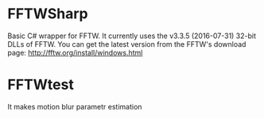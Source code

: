 FFTWSharp
===========

Basic C# wrapper for FFTW. It currently uses the v3.3.5 (2016-07-31) 32-bit DLLs of FFTW. You can get the latest version from the FFTW's download page: http://fftw.org/install/windows.html


FFTWtest
==========

It makes motion blur parametr estimation